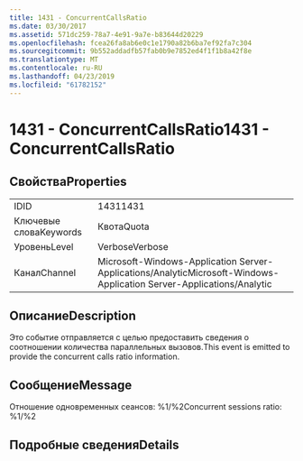 ```yaml
---
title: 1431 - ConcurrentCallsRatio
ms.date: 03/30/2017
ms.assetid: 571dc259-78a7-4e91-9a7e-b83644d20229
ms.openlocfilehash: fcea26fa8ab6e0c1e1790a82b6ba7ef92fa7c304
ms.sourcegitcommit: 9b552addadfb57fab0b9e7852ed4f1f1b8a42f8e
ms.translationtype: MT
ms.contentlocale: ru-RU
ms.lasthandoff: 04/23/2019
ms.locfileid: "61782152"
---
```

# <a name="1431---concurrentcallsratio"></a><span data-ttu-id="7efab-102">1431 - ConcurrentCallsRatio</span><span class="sxs-lookup"><span data-stu-id="7efab-102">1431 - ConcurrentCallsRatio</span></span>
## <a name="properties"></a><span data-ttu-id="7efab-103">Свойства</span><span class="sxs-lookup"><span data-stu-id="7efab-103">Properties</span></span>  
  
|||  
|-|-|  
|<span data-ttu-id="7efab-104">ID</span><span class="sxs-lookup"><span data-stu-id="7efab-104">ID</span></span>|<span data-ttu-id="7efab-105">1431</span><span class="sxs-lookup"><span data-stu-id="7efab-105">1431</span></span>|  
|<span data-ttu-id="7efab-106">Ключевые слова</span><span class="sxs-lookup"><span data-stu-id="7efab-106">Keywords</span></span>|<span data-ttu-id="7efab-107">Квота</span><span class="sxs-lookup"><span data-stu-id="7efab-107">Quota</span></span>|  
|<span data-ttu-id="7efab-108">Уровень</span><span class="sxs-lookup"><span data-stu-id="7efab-108">Level</span></span>|<span data-ttu-id="7efab-109">Verbose</span><span class="sxs-lookup"><span data-stu-id="7efab-109">Verbose</span></span>|  
|<span data-ttu-id="7efab-110">Канал</span><span class="sxs-lookup"><span data-stu-id="7efab-110">Channel</span></span>|<span data-ttu-id="7efab-111">Microsoft-Windows-Application Server-Applications/Analytic</span><span class="sxs-lookup"><span data-stu-id="7efab-111">Microsoft-Windows-Application Server-Applications/Analytic</span></span>|  
  
## <a name="description"></a><span data-ttu-id="7efab-112">Описание</span><span class="sxs-lookup"><span data-stu-id="7efab-112">Description</span></span>  
 <span data-ttu-id="7efab-113">Это событие отправляется с целью предоставить сведения о соотношении количества параллельных вызовов.</span><span class="sxs-lookup"><span data-stu-id="7efab-113">This event is emitted to provide the concurrent calls ratio information.</span></span>  
  
## <a name="message"></a><span data-ttu-id="7efab-114">Сообщение</span><span class="sxs-lookup"><span data-stu-id="7efab-114">Message</span></span>  
 <span data-ttu-id="7efab-115">Отношение одновременных сеансов: %1/%2</span><span class="sxs-lookup"><span data-stu-id="7efab-115">Concurrent sessions ratio: %1/%2</span></span>  
  
## <a name="details"></a><span data-ttu-id="7efab-116">Подробные сведения</span><span class="sxs-lookup"><span data-stu-id="7efab-116">Details</span></span>
